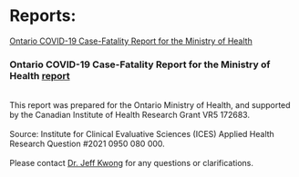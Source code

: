 # Reports: 
<a href="##ontario-covid-19-case-fatality-report-for-the-ministry-of-health">Ontario COVID-19 Case-Fatality Report for the Ministry of Health</a>


### Ontario COVID-19 Case-Fatality Report for the Ministry of Health [report](https://github.com/mishra-lab/cihr-multiprovince-covid-project/blob/main/Reports/Ontario%20COVID-19%20Case-Fatality%20Report%20for%20the%20Ministry%20of%20Health.pdf)
<br>This report was prepared for the Ontario Ministry of Health, and supported by the Canadian Institute of Health Research Grant VR5 172683.</br>
<br>Source: Institute for Clinical Evaluative Sciences (ICES) Applied Health Research Question #2021 0950 080 000.</br>
<br>Please contact [Dr. Jeff Kwong](mailto:jeff.kwong@utoronto.ca) for any questions or clarifications.</br>

